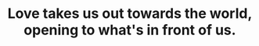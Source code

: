 ---
title: Love takes us out towards the world, opening to what's in front of us.
tags: human buddhism
---